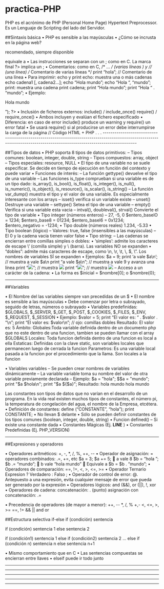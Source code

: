 # practica-PHP

PHP es el acrónimo de PHP (Personal Home Page) Hypertext Preprocessor.
Es un Lenguaje de Scripting del lado del Servidor. 

##Sintaxis básica
• PHP es sensible a las mayúsculas
• ¿Cómo se incrusta en la página web?
<?PHP ... ?>
recomendado, siempre disponible
<?= expresión ?>
equivale a <? echo expresión ?>
• Las instrucciones se separan con un ; como en C. La marca final ?> implica un ;
• Comentarios: como en C, /* … */ (varias líneas ) y // (una línea)
/* Comentario de
varias líneas */
print “hola”; // Comentario de una línea
• Para imprimir: echo y print
echo: muestra una o más cadenas
echo cadena1 [, cadena2…];
echo “Hola mundo”;
echo “Hola “, “mundo”;
print: muestra una cadena
print cadena;
print “Hola mundo”;
print “Hola “ . “mundo”;
• Ejemplo:
<HTML>
<HEAD>
<TITLE>Mi primer programa en PHP</TITLE>
</HEAD>
<BODY>
<?PHP
print (“<P>Hola mundo</P>”);
?>
</BODY>
</HTML>
• Inclusión de ficheros externos:
include() / include_once()
require() / require_once()
• Ambos incluyen y evalúan el fichero especificado
• Diferencia: en caso de error include() produce un warning y require() un error fatal
• Se usará require() si al producirse un error debe interrumpirse la carga de la página
<HTML>
<HEAD>
<TITLE>Título</TITLE>
<?PHP
// Incluir bibliotecas de funciones
require ("conecta.php");
require ("fecha.php");
require ("cadena.php");
require ("globals.php");
?>
</HEAD>
<BODY>
<?PHP
include ("cabecera.html");
?>
// Código HTML + PHP
. . .
<?PHP
include ("pie.html");
?>
</BODY>
</HTML>
-----------------------------------------------------------------------------------------------------------------------------------------------------------------------------

##Tipos de datos
• PHP soporta 8 tipos de datos primitivos:
– Tipos comunes: boolean, integer, double, string
– Tipos compuestos: array, object
– Tipos especiales: resource, NULL
• El tipo de una variable no se suele especificar. Se decide en tiempo de ejecución en función del contexto y puede variar
• Funciones de interés:
– La función gettype() devuelve el tipo de una variable
– Las funciones is_type comprueban si una variable es de un tipo dado:
is_array(), is_bool(), is_float(), is_integer(), is_null(), is_numeric(),
is_object(), is_resource(), is_scalar(), is_string()
– La función var_dump() muestra el tipo y el valor de una variable. Es especialmente interesante con los arrays
– isset() verifica si un variable existe
– unset() Destruye una variable
– settype() Setea el tipo de una variable
– empty() Verifica si una variable esta vacia
– intval(), doubleval(), strval() Convierte el tipo de variable
• Tipo integer (números enteros)
– 27, -5, 0
$entero_baselO = 1234;
$entero_base8 = 01234;
$entero_basel6 = 0x1234;
$entero_negativo = -1234;
• Tipo double (números reales)
1.234, -5.33
• Tipo boolean (lógico)
– Valores: true, false (insensibles a las mayúsculas)
– El 0 y la cadena vacía tienen valor false
• Tipo string:
– Las cadenas se encierran entre comillas simples o dobles:
• ‘simples’: admite los caracteres de escape \’ (comilla simple) y \\ (barra). Las variables NO se expanden
• “dobles”: admite más caracteres de escape, como \n, \r, \t, \\, \$, \”. Los nombres de variables SÍ se expanden
• Ejemplos:
$a = 9;
print ‘a vale $a\n’;
// muestra a vale $a\n
print “a vale $a\n”;
// muestra a vale 9 y avanza una línea
print “<IMG SRC=‘logo.gif’>”;
// muestra <IMG SRC=‘logo.gif’>
print “<IMG SRC=\”logo.gif\”>”;
// muestra <IMG SRC=“logo.gif”>
– Acceso a un carácter de la cadena:
• La forma es $inicial = $nombre[0]; o $nombre{0};

----------------------------------------------------------------------------------------------------------------------------------------------------------------------------

##Variables

• El Nombre del las variables siempre van precedidas de un $
• El nombre es sensible a las mayúsculas
• Debe comenzar por letra o subrayado, seguido de letras, números o subrayado
• Variables predefinidas:
$GLOBALS, $_SERVER, $_GET, $_POST, $_COOKIES, $_FILES, $_ENV, $_REQUEST, $_SESSION
• Ejemplo:
$valor = 5;
print “El valor es: “ . $valor . “\n”;
print “El valor es: $valor\n”; // ojo: comillas dobles
Resultado:
El valor es: 5
Ámbito:
Globales:Toda variable definida dentro de un documento php que no este dentro de una funcion, tambien se pueden llamar con el array $GLOBALS
Locales: Toda funcion definida dentro de una funcion es local a ella
Estaticas: Definidas con la clave static, son variables locales que permanecen luego de cerrada la funcion
Parametros: Es una variable local pasada a la funcion por el procedimiento que la llama. Son locales a la funcion

• Variables variables
– Se pueden crear nombres de variables dinámicamente
– La variable variable toma su nombre del valor de otra variable previamente declarada
– Ejemplo:
$a = "hola";
$$a = "mundo";
print "$a $hola\n";
print "$a ${$a}";
Resultado:
hola mundo
hola mundo

Las constantes son tipos de datos que no varían en el desarrollo de un programa. En la vida real existen muchos tipos de constantes, el número pi, la temperatura 
de congelación del agua, el nombre de la Empresa, etcétera.
• Definición de constantes:
define (“CONSTANTE”, “hola”);
print CONSTANTE;
• No llevan $ delante
• Sólo se pueden definir constantes de los tipos comunes (boolean, integer, double, string)
• Funcion defined() – Si existe una constante dada
• Constantes Mágicas (Ej. __LINE__ )
• Constantes Predefinidas (Ej. PHP_VERSION)

----------------------------------------------------------------------------------------------------------------------------------------------------------------------------

##Expresiones y operadores

• Operadores aritméticos:
+, -, *, /, %, ++, --
• Operador de asignación: =
operadores combinados: .=, +=, etc
$a = 3; $a += 5;  a vale 8
$b = “hola ”; $b .= “mundo”;  b vale “hola mundo”
 Equivale a $b = $b . “mundo”;
• Operadores de comparación:
==, !=, <, >, <=, >=
• Operador Ternario
Expresion ? Verdadero : Falso ;
• Operador de control de error: @. Antepuesto a una expresión, evita cualquier mensaje de error que pueda ser generado por la expresión
• Operadores lógicos:
and (&&), or (||), !, xor
• Operadores de cadena:
concatenación: . (punto)
asignación con concatenación: .=

• Precedencia de operadores (de mayor a menor):
++, --
*, /, %
+,-
<, <=, >, >=
==, !=
&&
||
and
or

##Estructura selectiva if-else
if (condición)
sentencia

if (condición)
sentencia 1
else
sentencia 2

if (condición1)
sentencia 1
else if (condición2)
sentencia 2
...
else if (condición n)
sentencia n
else
sentencia n+1

• Mismo comportamiento que en C
• Las sentencias compuestas se encierran entre llaves
• elseif puede ir todo junto

----------------------------------------------------------------------------------------------------------------------------------------------------------------------------
----------------------------------------------------------------------------------------------------------------------------------------------------------------------------
----------------------------------------------------------------------------------------------------------------------------------------------------------------------------
----------------------------------------------------------------------------------------------------------------------------------------------------------------------------
----------------------------------------------------------------------------------------------------------------------------------------------------------------------------

